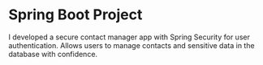# Spring Boot Project
I developed a secure contact manager app with Spring Security for user authentication. Allows users to manage contacts and sensitive data in the database with confidence.
